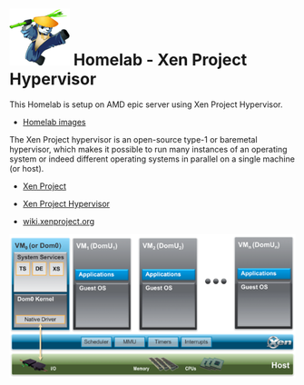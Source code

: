 # ![Homelab](images/xen-fu-panda.png "Homelab") Homelab - Xen Project Hypervisor
This Homelab is setup on AMD epic server using Xen Project Hypervisor.

- [Homelab images](docs/homelab-images "Homelab images")

The Xen Project hypervisor is an open-source type-1 or baremetal hypervisor, which makes it possible to run many instances of an operating system or indeed different operating systems in parallel on a single machine (or host).

- [Xen Project](https://xenproject.org "Xen Project")

- [Xen Project Hypervisor](https://xenproject.org/projects/hypervisor "Xen Project Hypervisor")

- [wiki.xenproject.org](https://wiki.xenproject.org/wiki/Main_Page "wiki.xenproject.org")

![Xen Project Architecture](images/xen-project-arch.png "Xen Project Architecture")

